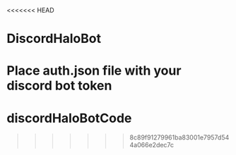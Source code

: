 <<<<<<< HEAD
# DiscordHaloBot
Place auth.json file with your discord bot token
=======
# discordHaloBotCode
>>>>>>> 8c89f91279961ba83001e7957d544a066e2dec7c
